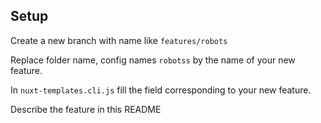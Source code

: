 ## Setup

Create a new branch with name like `features/robots`

Replace folder name, config names `robotss` by the name of your new feature. 

In `nuxt-templates.cli.js` fill the field corresponding to your new feature.

Describe the feature in this README

